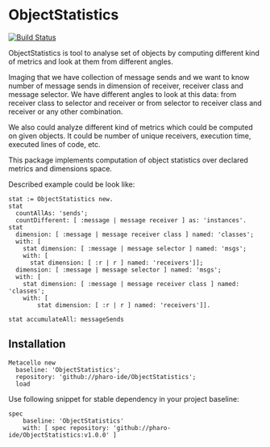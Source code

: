 # ObjectStatistics
[![Build Status](https://travis-ci.org/pharo-ide/ObjectStatistics.svg?branch=master)](https://travis-ci.org/pharo-ide/ObjectStatistics)

ObjectStatistics is tool to analyse set of objects by computing different kind of metrics and look at them from different angles.

Imaging that we have collection of message sends and we want to know number of message sends in dimension of receiver, receiver class and message selector. We have different angles to look at this data: from receiver class to selector and receiver or from selector to receiver class and receiver or any other combination. 

We also could analyze different kind of metrics which could be computed on given objects. It could be number of unique receivers, execution time, executed lines of code, etc.

This package implements computation of object statistics over declared metrics and dimensions space.

Described example could be look like:
```Smalltalk
stat := ObjectStatistics new.
stat
  countAllAs: 'sends';
  countDifferent: [ :message | message receiver ] as: 'instances'.
stat 
  dimension: [ :message | message receiver class ] named: 'classes';
  with: [ 
    stat dimension: [ :message | message selector ] named: 'msgs';
    with: [ 
      stat dimension: [ :r | r ] named: 'receivers']];
  dimension: [ :message | message selector ] named: 'msgs';
  with: [ 
    stat dimension: [ :message | message receiver class ] named: 'classes';
    with: [ 
        stat dimension: [ :r | r ] named: 'receivers']].
			
stat accumulateAll: messageSends
 ```
## Installation
```Smalltalk
Metacello new
  baseline: 'ObjectStatistics';
  repository: 'github://pharo-ide/ObjectStatistics';
  load
```
Use following snippet for stable dependency in your project baseline:
```Smalltalk
spec
    baseline: 'ObjectStatistics'
    with: [ spec repository: 'github://pharo-ide/ObjectStatistics:v1.0.0' ]
```
